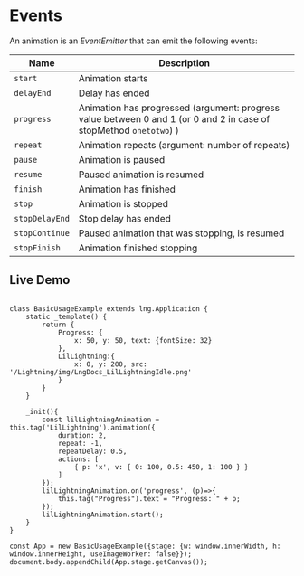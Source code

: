 # Events


An animation is an *EventEmitter* that can emit the following events:

| Name | Description |
|---|---|
| `start` | Animation starts |
| `delayEnd` | Delay has ended |
| `progress` | Animation has progressed (argument: progress value between 0 and 1 (or 0 and 2 in case of stopMethod `onetotwo`) ) |
| `repeat` | Animation repeats (argument: number of repeats) |
| `pause` | Animation is paused |
| `resume` | Paused animation is resumed |
| `finish` | Animation has finished |
| `stop` | Animation is stopped |
| `stopDelayEnd` | Stop delay has ended |
| `stopContinue` | Paused animation that was stopping, is resumed |
| `stopFinish` | Animation finished stopping |


## Live Demo


```

class BasicUsageExample extends lng.Application {
    static _template() {
        return {
            Progress: {
                x: 50, y: 50, text: {fontSize: 32}
            },
            LilLightning:{
                x: 0, y: 200, src: '/Lightning/img/LngDocs_LilLightningIdle.png'
            }
        }
    }
        
    _init(){
        const lilLightningAnimation = this.tag('LilLightning').animation({
            duration: 2, 
            repeat: -1, 
            repeatDelay: 0.5, 
            actions: [
                { p: 'x', v: { 0: 100, 0.5: 450, 1: 100 } }
            ]
        });
        lilLightningAnimation.on('progress', (p)=>{
            this.tag("Progress").text = "Progress: " + p;
        });
        lilLightningAnimation.start();
    }
}

const App = new BasicUsageExample({stage: {w: window.innerWidth, h: window.innerHeight, useImageWorker: false}});
document.body.appendChild(App.stage.getCanvas());
```